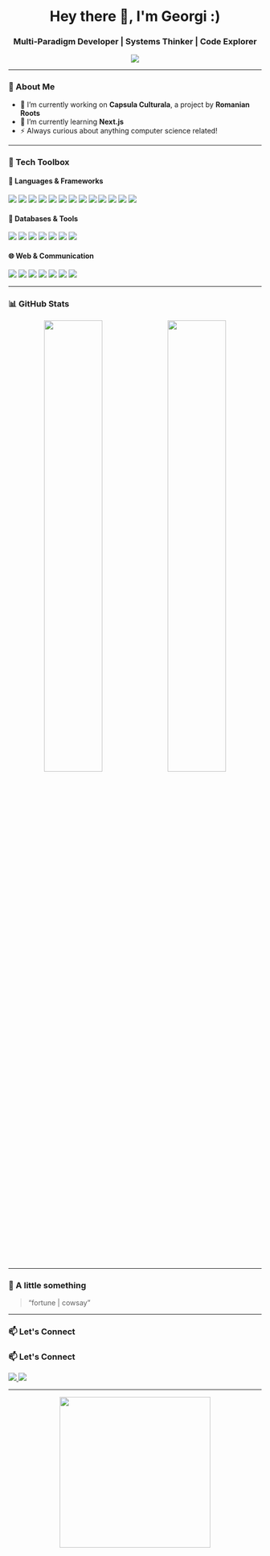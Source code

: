 <h1 align="center">Hey there 👋, I'm Georgi :)</h1>
<h3 align="center">Multi-Paradigm Developer | Systems Thinker | Code Explorer</h3>

<p align="center">
  <img src="https://readme-typing-svg.herokuapp.com/?lines=Full-stack%20Web%20Developer;Systems%20and%20Low-level%20Programmer;Database%20Nerd;RPC%20and%20Networking%20Geek;Always%20Learning%20New%20Tech!&center=true&width=650&height=45">
</p>

---

### 🧠 About Me

- 🔭 I’m currently working on **Capsula Culturala**, a project by **Romanian Roots**
- 🌱 I’m currently learning **Next.js**
- ⚡ Always curious about anything computer science related!

---

### 🔧 Tech Toolbox

#### 🚀 Languages & Frameworks
<p>
  <img src="https://img.shields.io/badge/-Next.js-000?style=flat&logo=next.js" />
  <img src="https://img.shields.io/badge/-React.js-61DAFB?style=flat&logo=react&logoColor=000" />
  <img src="https://img.shields.io/badge/-Java-007396?style=flat&logo=java&logoColor=white" />
  <img src="https://img.shields.io/badge/-C++-00599C?style=flat&logo=c%2B%2B&logoColor=white" />
  <img src="https://img.shields.io/badge/-C-555555?style=flat&logo=c&logoColor=white" />
  <img src="https://img.shields.io/badge/-C%23-239120?style=flat&logo=c-sharp&logoColor=white" />
  <img src="https://img.shields.io/badge/-Python-3776AB?style=flat&logo=python&logoColor=white" />
  <img src="https://img.shields.io/badge/-JavaScript-F7DF1E?style=flat&logo=javascript&logoColor=000" />
  <img src="https://img.shields.io/badge/-PHP-777BB4?style=flat&logo=php&logoColor=white" />
  <img src="https://img.shields.io/badge/-Bash-4EAA25?style=flat&logo=gnubash&logoColor=white" />
  <img src="https://img.shields.io/badge/-Prolog-800000?style=flat&logo=prolog&logoColor=white" />
  <img src="https://img.shields.io/badge/-CLISP-3f3f3f?style=flat" />
  <img src="https://img.shields.io/badge/-Assembly-6E4C13?style=flat" />
</p>

#### 💾 Databases & Tools
<p>
  <img src="https://img.shields.io/badge/-MySQL-4479A1?style=flat&logo=mysql&logoColor=white" />
  <img src="https://img.shields.io/badge/-MariaDB-003545?style=flat&logo=mariadb&logoColor=white" />
  <img src="https://img.shields.io/badge/-PostgreSQL-336791?style=flat&logo=postgresql&logoColor=white" />
  <img src="https://img.shields.io/badge/-SQLite-003B57?style=flat&logo=sqlite&logoColor=white" />
  <img src="https://img.shields.io/badge/-SSMS-CC2927?style=flat&logo=microsoftsqlserver&logoColor=white" />
  <img src="https://img.shields.io/badge/-Maple-DC143C?style=flat" />
  <img src="https://img.shields.io/badge/-StarUML-17a2b8?style=flat" />
</p>

#### 🌐 Web & Communication
<p>
  <img src="https://img.shields.io/badge/-HTML5-E34F26?style=flat&logo=html5&logoColor=white" />
  <img src="https://img.shields.io/badge/-CSS3-1572B6?style=flat&logo=css3&logoColor=white" />
  <img src="https://img.shields.io/badge/-jQuery-0769AD?style=flat&logo=jquery&logoColor=white" />
  <img src="https://img.shields.io/badge/-AJAX-4A90E2?style=flat" />
  <img src="https://img.shields.io/badge/-REST-FF6F00?style=flat" />
  <img src="https://img.shields.io/badge/-RPC-8E44AD?style=flat" />
  <img src="https://img.shields.io/badge/-ProtoBuf-272727?style=flat" />
</p>

---

### 📊 GitHub Stats

<p align="center">
  <img width="48%" src="https://github-readme-stats.vercel.app/api?username=geoqiq&show_icons=true&theme=tokyonight" />
  <img width="48%" src="https://github-readme-streak-stats.herokuapp.com/?user=geoqiq&theme=tokyonight" />
</p>

---

### 🧠 A little something

> “fortune | cowsay”

---

### 📫 Let's Connect

### 📫 Let's Connect

<p>
  <a href="www.linkedin.com/in/georgiana-asandei" target="_blank">
    <img src="https://img.shields.io/badge/LinkedIn-blue?style=flat&logo=linkedin&logoColor=white" />
  </a>
  <a href="https://github.com/geoqiq" target="_blank">
    <img src="https://img.shields.io/badge/GitHub-100000?style=flat&logo=github&logoColor=white" />
  </a>
</p>


---

<p align="center">
  <img src="https://media0.giphy.com/media/v1.Y2lkPTc5MGI3NjExbG91ZHZxcXRsNnVlcmR6eXNlamNqcHhnaGRtOHcwcGhrOHI1OGQ3MCZlcD12MV9pbnRlcm5hbF9naWZfYnlfaWQmY3Q9Zw/3oKIPnAiaMCws8nOsE/giphy.gif" width="300" />
</p>
